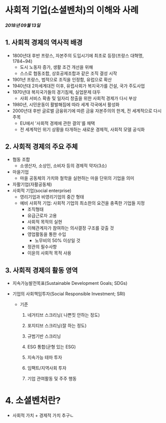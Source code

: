 # 사회적 기업(소셜벤처)의 이해와 사례

##### 2018년 09월 13일

## 1. 사회적 경제의 역사적 배경

- 1800년대 후반 프랑스, 자본주의 도입시기에 최초로 등장(프랑스 대혁명, 1784~94)
  - 도시 노동자 증가, 생활 조건 개선을 위해
  - 스스로 협동조합, 상호공제조합과 같은 조직 결성 시작
- 1901년 프랑스, 법적으로 조직을 인정함, 유럽으로 확산
- 1940년대 2차세계대전 이후, 유럽사회가 복지국가를 건설, 국가 주도사업
- 1970년대 복지국가들의 경기침체, 실업문제 대두
  - 사회 서비스 확충 및 일자리 창출을 위한 사회적 경제가 다시 부상
- 1980년, 시민운동이 활발해짐에 따라 세계 각국에서 활성화
- 2000년대 후반 글로벌 금융위기에 따른 금융 자본주의의 한계, 전 세계적으로 다시 주목
  - EU에서 '사회적 경제에 관한 결의'를 채택
  - 전 세계적인 위기 상황을 타개하는 새로운 경제적, 사회적 모델 공식화



## 2. 사회적 경제의 주요 주체

- 협동 조합
  - 소생산자, 소상인, 소비자 등의 경제적 약자(3소)
- 마을기업
  - 마을 공동체의 가치와 철학을 실현하는 마을 단위의 기업을 의미
- 자활기업(자활공동체)
- 사회적 기업(social enterprise)
  - 영리기업과 비영리기업의 중간 형태
  - 예비 사회적 기업: 사회적 기업의 최소한의 요건을 충족한 기업들 지정
    - 조직형태
    - 유급근로자 고용
    - 사회적 목적의 실현
    - 이해관계자가 참여하는 의사결정 구조를 갖출 것
    - 영업활동을 통한 수입
      - 노무비의 50% 이상일 것
    - 정관의 필수사항
    - 이윤의 사회적 목적 사용

## 3. 사회적 경제의 활동 영역

- 지속가능발전목표(Sustainable Development Goals; SDGs) 

- 기업의 사회책임투자(Social Responsible Investment; SRI)

  - 기준

    1. 네거티브 스크리닝( 나쁜짓 안하는 정도)

    2. 포지티브 스크리닝(잘 하는 정도)

    3. 규범기반 스크리닝

    4. ESG 통합(균형 있는 ESG)

    5. 지속가능 테마 투자

    6. 임팩트/지역사회 투자

    7. 기업 관여활동 및 주주 행동


# 4. 소셜벤처란?

- 사회적 가치 + 경제적 가치 추구ㄴ











